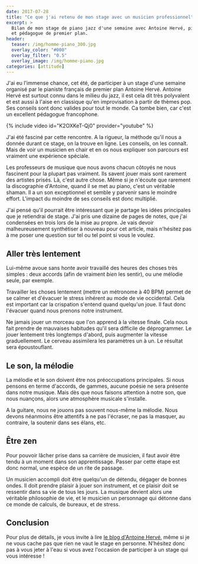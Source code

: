 ```yaml
---
date: 2017-07-28
title: "Ce que j'ai retenu de mon stage avec un musicien professionnel"
excerpt: >
  Bilan de mon stage de piano jazz d'une semaine avec Antoine Hervé, pianiste 
  et pédagogue de premier plan.
header:
  teaser: /img/homme-piano_300.jpg
  overlay_color: "#000"
  overlay_filter: "0.5"
  overlay_image: /img/homme-piano.jpg
categories: [attitude]
---
```


J'ai eu l'immense chance, cet été, de participer à un stage d'une semaine 
organisé par le pianiste français de premier plan Antoine Hervé. Antoine Hervé 
est surtout connu dans le milieu du jazz, il est cela dit très polyvalent et 
est aussi à l'aise en classique qu'en improvisation à partir de thèmes pop. Ses 
conseils sont donc valides pour tout le monde. Ca tombe bien, car c'est un 
excellent pédagogue francophone.

{% include video id="K2OXKeT-Qj0" provider="youtube" %}

J'ai été fasciné par cette rencontre. A la rigueur, la méthode qu'il nous a 
donnée durant ce stage, on la trouve en ligne. Les conseils, on les connaît. 
Mais de voir un musicien en chair et en os nous expliquer son parcours est 
vraiment une expérience spéciale.

Les professeurs de musique que nous avons chacun côtoyés ne nous fascinent pour 
la plupart pas vraiment. Ils savent jouer mais sont rarement des artistes 
prisés. Là, c'est autre chose. Même si je n'écoute que rarement la discographie 
d'Antoine, quand il se met au piano, c'est un véritable shaman. Il a un son 
exceptionnel et semble y parvenir sans le moindre effort. L'impact du moindre 
de ses conseils est donc multiplié.

J'ai pensé qu'il pourrait être intéressant que je partage les idées principales 
que je retiendrai de stage. J'ai pris une dizaine de pages de notes, que j'ai 
condensées en trois lors de la mise au propre. Je vais devoir malheureusement 
synthétiser à nouveau pour cet article, mais n'hésitez pas à me poser une 
question sur tel ou tel point si vous le voulez.

## Aller très lentement

Lui-même avoue sans honte avoir travaillé des heures des choses très simples : 
deux accords (afin de vraiment *bien* les sentir), ou une mélodie seule, par 
exemple.

Travailler les choses lentement (mettre un métronome à 40 BPM) permet de se 
calmer et d'évacuer le stress inhérent au mode de vie occidental. Cela est 
important car la crispation s'entend quand quelqu'un joue. Il faut donc 
l'évacuer quand nous prenons notre instrument.

Ne jamais jouer un morceau que l'on apprend à la vitesse finale. Cela nous fait 
prendre de mauvaises habitudes qu'il sera difficile de déprogrammer. Le jouer 
lentement très longtemps d'abord, puis augmenter la vitesse graduellement. Le 
cerveau assimilera les paramètres un à un. Le résultat sera époustouflant.

## Le son, la mélodie

La mélodie et le son doivent être nos préoccupations principales. Si nous 
pensons en terme d'accords, de gammes, aucune poésie ne sera présente dans 
notre musique. Mais dès que nous faisons attention à notre son, que nous 
nuançons, alors une atmosphère musicale s'installe.

A la guitare, nous ne jouons pas souvent nous-même la mélodie. Nous devons 
néanmoins être attentifs à ne pas l'écraser, ne pas la masquer, au contraire, 
la soutenir dans ses élans, etc.

## Être zen

Pour pouvoir lâcher prise dans sa carrière de musicien, il faut avoir être 
tendu à un moment dans son apprentissage. Passer par cette étape est donc 
normal, une espèce de un rite de passage.

Un musicien accompli doit être quelqu'un de détendu, dégager de bonnes ondes. 
Il doit prendre plaisir à jouer son instrument, et ce plaisir doit se ressentir 
dans sa vie de tous les jours. La musique devient alors une véritable 
philosophie de vie, et le musicien un personnage qui détonne dans ce monde de 
calculs, de bureaux, et de stress.

## Conclusion

Pour plus de détails, je vous invite à lire [le blog d'Antoine Hervé][blog], 
même si je ne vous cache pas que rien ne vaut le stage en personne. N'hésitez 
donc pas à vous jeter à l'eau si vous avez l'occasion de participer à un stage 
qui vous intéresse !

[blog]:https://blog.antoineherve.com/

